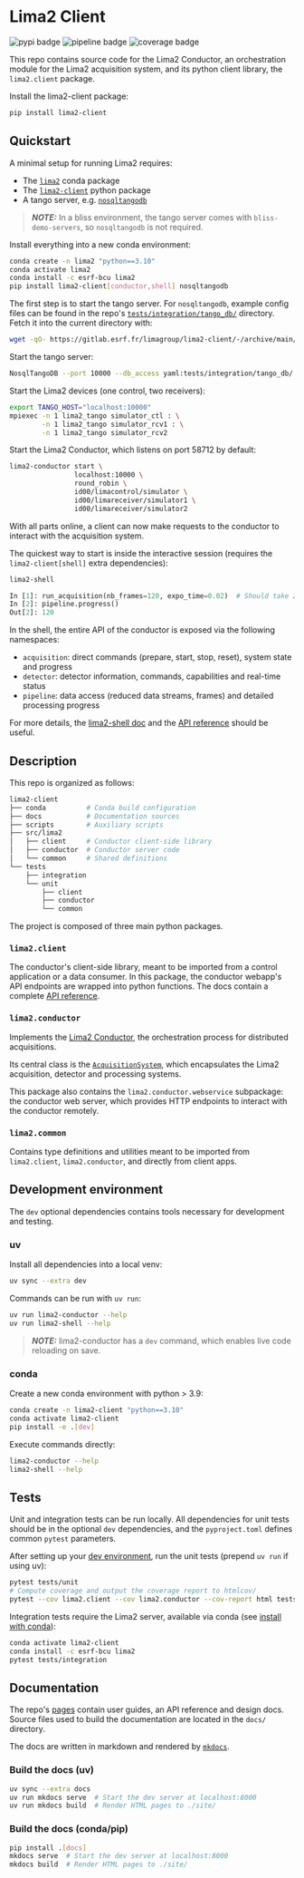 # Lima2 Client

![pypi badge](https://badge.fury.io/py/lima2.client.svg?icon=si%3Apython)
![pipeline badge](https://gitlab.esrf.fr/limagroup/lima2-client/badges/main/pipeline.svg)
![coverage badge](https://gitlab.esrf.fr/limagroup/lima2-client/badges/main/coverage.svg?min_good=90&min_acceptable=80&min_medium=75)

This repo contains source code for the Lima2 Conductor, an orchestration module
for the Lima2 acquisition system, and its python client library, the
`lima2.client` package.

Install the lima2-client package:

```sh
pip install lima2-client
```

## Quickstart

A minimal setup for running Lima2 requires:

- The [`lima2`](https://anaconda.org/esrf-bcu/lima2) conda package
- The [`lima2-client`](https://pypi.org/project/lima2-client/) python package
- A tango server, e.g. [`nosqltangodb`](https://pypi.org/project/nosqltangodb/)

> **_NOTE:_** In a bliss environment, the tango server comes with `bliss-demo-servers`,
> so `nosqltangodb` is not required.

Install everything into a new conda environment:

```sh
conda create -n lima2 "python==3.10"
conda activate lima2
conda install -c esrf-bcu lima2
pip install lima2-client[conductor,shell] nosqltangodb
```

The first step is to start the tango server. For `nosqltangodb`, example config
files can be found in the repo's
[`tests/integration/tango_db/`](https://gitlab.esrf.fr/limagroup/lima2-client/-/tree/main/tests/integration/tango_db)
directory. Fetch it into the current directory with:

```sh
wget -qO- https://gitlab.esrf.fr/limagroup/lima2-client/-/archive/main/lima2-client-main.tar.gz?path=tests/integration/tango_db | tar -xz --strip-components=1
```

Start the tango server:

```sh
NosqlTangoDB --port 10000 --db_access yaml:tests/integration/tango_db/ 2
```

Start the Lima2 devices (one control, two receivers):

```sh
export TANGO_HOST="localhost:10000"
mpiexec -n 1 lima2_tango simulator_ctl : \
        -n 1 lima2_tango simulator_rcv1 : \
        -n 1 lima2_tango simulator_rcv2
```

Start the Lima2 Conductor, which listens on port 58712 by default:

```sh
lima2-conductor start \
                localhost:10000 \
                round_robin \
                id00/limacontrol/simulator \
                id00/limareceiver/simulator1 \
                id00/limareceiver/simulator2
```

With all parts online, a client can now make requests to the conductor to
interact with the acquisition system.

The quickest way to start is inside the interactive session (requires the
`lima2-client[shell]` extra dependencies):

```sh
lima2-shell
```

```py
In [1]: run_acquisition(nb_frames=120, expo_time=0.02)  # Should take 2.4 seconds
In [2]: pipeline.progress()
Out[2]: 120
```

In the shell, the entire API of the conductor is exposed via the following
namespaces:

- `acquisition`: direct commands (prepare, start, stop, reset), system state and
  progress
- `detector`: detector information, commands, capabilities and real-time status
- `pipeline`: data access (reduced data streams, frames) and detailed processing
  progress

For more details, the [lima2-shell doc](https://limagroup.gitlab-pages.esrf.fr/lima2-client/shell/) and the
[API reference](https://limagroup.gitlab-pages.esrf.fr/lima2-client/reference/)
should be useful.

## Description

This repo is organized as follows:

```sh
lima2-client
├── conda          # Conda build configuration
├── docs           # Documentation sources
├── scripts        # Auxiliary scripts
├── src/lima2
│   ├── client     # Conductor client-side library
│   ├── conductor  # Conductor server code
│   └── common     # Shared definitions
└── tests
    ├── integration
    └── unit
        ├── client
        ├── conductor
        └── common
```

The project is composed of three main python packages.

### `lima2.client`

The conductor's client-side library, meant to be imported from a control
application or a data consumer. In this package, the conductor webapp's API
endpoints are wrapped into python functions. The docs contain a complete [API
reference](https://limagroup.gitlab-pages.esrf.fr/lima2-client/reference/).

### `lima2.conductor`

Implements the [Lima2
Conductor](https://limagroup.gitlab-pages.esrf.fr/lima2-client/dev/conductor_requirements/),
the orchestration process for distributed acquisitions.

Its central class is the
[`AcquisitionSystem`](https://limagroup.gitlab-pages.esrf.fr/lima2-client/dev/conductor_design/#acquisition-system),
which encapsulates the Lima2 acquisition, detector and processing systems.

This package also contains the `lima2.conductor.webservice` subpackage: the
conductor web server, which provides HTTP endpoints to interact with the
conductor remotely.

### `lima2.common`

Contains type definitions and utilities meant to be imported from
`lima2.client`, `lima2.conductor`, and directly from client apps.

## Development environment

The `dev` optional dependencies contains tools necessary for development and testing.

### uv

Install all dependencies into a local venv:

```sh
uv sync --extra dev
```

Commands can be run with `uv run`:

```sh
uv run lima2-conductor --help
uv run lima2-shell --help
```

> **_NOTE:_** lima2-conductor has a `dev` command, which enables live code reloading
> on save.

### conda

Create a new conda environment with python > 3.9:

```sh
conda create -n lima2-client "python==3.10"
conda activate lima2-client
pip install -e .[dev]
```

Execute commands directly:

```sh
lima2-conductor --help
lima2-shell --help
```

## Tests

Unit and integration tests can be run locally. All dependencies for unit tests should be in the optional `dev` dependencies, and the `pyproject.toml` defines common `pytest` parameters.

After setting up your [dev environment](#development-environment), run the unit tests (prepend `uv run` if using uv):

```sh
pytest tests/unit
# Compute coverage and output the coverage report to htmlcov/
pytest --cov lima2.client --cov lima2.conductor --cov-report html tests/unit/
```

Integration tests require the Lima2 server, available via conda (see [install with conda](#conda)):

```sh
conda activate lima2-client
conda install -c esrf-bcu lima2
pytest tests/integration
```

## Documentation

The repo's [pages](https://limagroup.gitlab-pages.esrf.fr/lima2-client/) contain
user guides, an API reference and design docs. Source files used to build the
documentation are located in the `docs/` directory.

The docs are written in markdown and rendered by
[`mkdocs`](https://www.mkdocs.org/).

### Build the docs (uv)

```sh
uv sync --extra docs
uv run mkdocs serve  # Start the dev server at localhost:8000
uv run mkdocs build  # Render HTML pages to ./site/
```

### Build the docs (conda/pip)

```sh
pip install .[docs]
mkdocs serve  # Start the dev server at localhost:8000
mkdocs build  # Render HTML pages to ./site/
```
